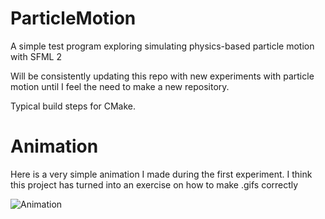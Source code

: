 # ParticleMotion
A simple test program exploring simulating physics-based particle motion with SFML 2

Will be consistently updating this repo with new experiments with particle motion until I feel the need to make a new repository.

Typical build steps for CMake.

# Animation
Here is a very simple animation I made during the first experiment. I think this project has turned into an exercise on how to make .gifs correctly

![Animation](resources/optimized.gif)
